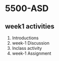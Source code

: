 # 5500-ASD

## week1 activities

<ol>
 <li> Introductions</li>
 <li> week-1 Discussion</li>
 <li> Inclass activity</li>
 <li>week-1 Assignment</li>
</ol>
